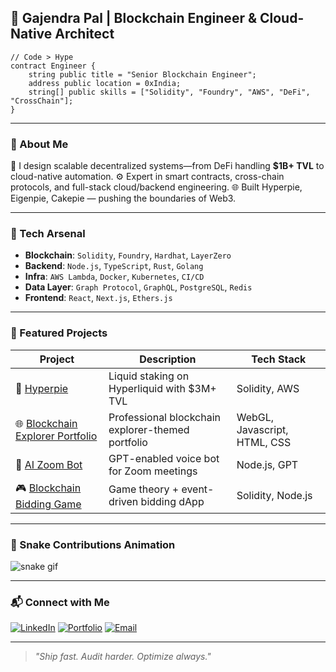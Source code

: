 
## 💠 Gajendra Pal | Blockchain Engineer & Cloud-Native Architect

```solidity
// Code > Hype
contract Engineer {
    string public title = "Senior Blockchain Engineer";
    address public location = 0xIndia;
    string[] public skills = ["Solidity", "Foundry", "AWS", "DeFi", "CrossChain"];
}
````

---

### 🧠 About Me

🚀 I design scalable decentralized systems—from DeFi handling **\$1B+ TVL** to cloud-native automation.
⚙️ Expert in smart contracts, cross-chain protocols, and full-stack cloud/backend engineering.
🌐 Built Hyperpie, Eigenpie, Cakepie — pushing the boundaries of Web3.

---

### 🔨 Tech Arsenal

* **Blockchain**: `Solidity`, `Foundry`, `Hardhat`, `LayerZero`
* **Backend**: `Node.js`, `TypeScript`, `Rust`, `Golang`
* **Infra**: `AWS Lambda`, `Docker`, `Kubernetes`, `CI/CD`
* **Data Layer**: `Graph Protocol`, `GraphQL`, `PostgreSQL`, `Redis`
* **Frontend**: `React`, `Next.js`, `Ethers.js`

---

### 🧩 Featured Projects

| Project                    | Description                                  | Tech Stack            |
| -------------------------- | -------------------------------------------- | --------------------- |
| 🧪 [Hyperpie](https://www.hyperliquid.magpiexyz.io/stake)                | Liquid staking on Hyperliquid with \$3M+ TVL | Solidity, AWS         |
| 🌐 [Blockchain Explorer Portfolio](https://gajendra0180.github.io/Portfolio/)       | Professional blockchain explorer-themed portfolio | WebGL, Javascript, HTML, CSS |
| 🤖 [AI Zoom Bot](https://github.com/gajendra0180/AI-Bot-For-Zoom/tree/zoom-GPT-Integration)             | GPT-enabled voice bot for Zoom meetings      | Node.js, GPT          |
| 🎮 [Blockchain Bidding Game](https://github.com/gajendra0180/BLockchain-Bidding-War-Game) | Game theory + event-driven bidding dApp      | Solidity, Node.js     |

---

### 🐍 Snake Contributions Animation


![snake gif](https://github.com/gajendra0180/gajendra0180/blob/main/github-user-contribution.svg)


---

### 📬 Connect with Me

[![LinkedIn](https://img.shields.io/badge/LinkedIn-Gajendra-blue)](https://www.linkedin.com/in/gajendra0180/)
[![Portfolio](https://img.shields.io/badge/Portfolio-Click_Here-green)](https://gajendra0180.github.io/Portfolio/)
[![Email](https://img.shields.io/badge/Email-gajendrahitz%40gmail.com-red)](mailto:gajendrahitz@gmail.com)

---

> *"Ship fast. Audit harder. Optimize always."*
